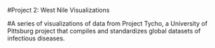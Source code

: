 #Project 2: West Nile Visualizations

#A series of visualizations of data from Project Tycho, a University of Pittsburg project that compiles and standardizes global datasets of infectious diseases.
